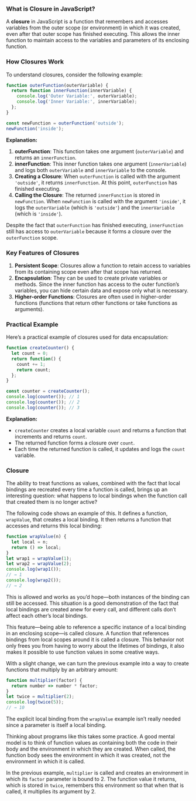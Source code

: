### What is Closure in JavaScript?

A **closure** in JavaScript is a function that remembers and accesses variables from the outer scope (or environment) in which it was created, even after that outer scope has finished executing. This allows the inner function to maintain access to the variables and parameters of its enclosing function.

### How Closures Work

To understand closures, consider the following example:

```javascript
function outerFunction(outerVariable) {
  return function innerFunction(innerVariable) {
    console.log('Outer Variable:', outerVariable);
    console.log('Inner Variable:', innerVariable);
  };
}

const newFunction = outerFunction('outside');
newFunction('inside');
```

**Explanation:**

1. **outerFunction**: This function takes one argument (`outerVariable`) and returns an `innerFunction`.
2. **innerFunction**: This inner function takes one argument (`innerVariable`) and logs both `outerVariable` and `innerVariable` to the console.
3. **Creating a Closure**: When `outerFunction` is called with the argument `'outside'`, it returns `innerFunction`. At this point, `outerFunction` has finished executing.
4. **Calling the Closure**: The returned `innerFunction` is stored in `newFunction`. When `newFunction` is called with the argument `'inside'`, it logs the `outerVariable` (which is `'outside'`) and the `innerVariable` (which is `'inside'`).

Despite the fact that `outerFunction` has finished executing, `innerFunction` still has access to `outerVariable` because it forms a closure over the `outerFunction` scope.

### Key Features of Closures

1. **Persistent Scope**: Closures allow a function to retain access to variables from its containing scope even after that scope has returned.
2. **Encapsulation**: They can be used to create private variables or methods. Since the inner function has access to the outer function’s variables, you can hide certain data and expose only what is necessary.
3. **Higher-order Functions**: Closures are often used in higher-order functions (functions that return other functions or take functions as arguments).

### Practical Example

Here’s a practical example of closures used for data encapsulation:

```javascript
function createCounter() {
  let count = 0;
  return function() {
    count += 1;
    return count;
  };
}

const counter = createCounter();
console.log(counter()); // 1
console.log(counter()); // 2
console.log(counter()); // 3
```

**Explanation:**

- `createCounter` creates a local variable `count` and returns a function that increments and returns `count`.
- The returned function forms a closure over `count`.
- Each time the returned function is called, it updates and logs the `count` variable.

### Closure

The ability to treat functions as values, combined with the fact that local bindings are recreated every time a function is called, brings up an interesting question: what happens to local bindings when the function call that created them is no longer active?

The following code shows an example of this. It defines a function, `wrapValue`, that creates a local binding. It then returns a function that accesses and returns this local binding:

```javascript
function wrapValue(n) {
  let local = n;
  return () => local;
}
let wrap1 = wrapValue(1);
let wrap2 = wrapValue(2);
console.log(wrap1());
// → 1
console.log(wrap2());
// → 2
```

This is allowed and works as you’d hope—both instances of the binding can still be accessed. This situation is a good demonstration of the fact that local bindings are created anew for every call, and different calls don’t affect each other’s local bindings.

This feature—being able to reference a specific instance of a local binding in an enclosing scope—is called closure. A function that references bindings from local scopes around it is called a closure. This behavior not only frees you from having to worry about the lifetimes of bindings, it also makes it possible to use function values in some creative ways.

With a slight change, we can turn the previous example into a way to create functions that multiply by an arbitrary amount:

```javascript
function multiplier(factor) {
  return number => number * factor;
}
let twice = multiplier(2);
console.log(twice(5));
// → 10
```

The explicit local binding from the `wrapValue` example isn’t really needed since a parameter is itself a local binding.

Thinking about programs like this takes some practice. A good mental model is to think of function values as containing both the code in their body and the environment in which they are created. When called, the function body sees the environment in which it was created, not the environment in which it is called.

In the previous example, `multiplier` is called and creates an environment in which its `factor` parameter is bound to 2. The function value it returns, which is stored in `twice`, remembers this environment so that when that is called, it multiplies its argument by 2.

